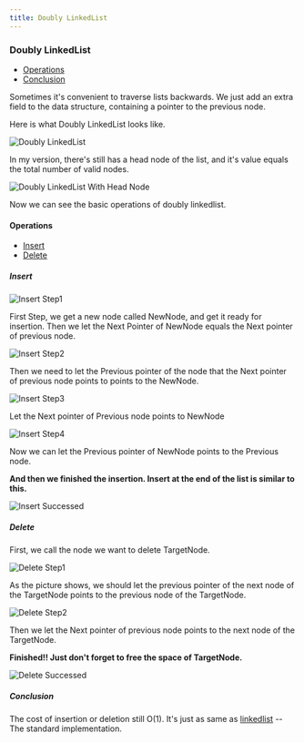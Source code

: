 ```yaml
---
title: Doubly LinkedList
---
```

### Doubly LinkedList

- [Operations](#doublylinkedlist_operations)
- [Conclusion](#doublylinkedlist_conclusion)

Sometimes it's convenient to traverse lists backwards. We just add an extra field to the data structure, containing a pointer to the previous node.

Here is what Doubly LinkedList looks like.

![Doubly LinkedList](https://github.com/sherlockblaze/sherlockblaze.github.io/tree/master/images/data_structures/doublylinkedlist/doublylinkedlist.png)

In my version, there's still has a head node of the list, and it's value equals the total number of valid nodes.

![Doubly LinkedList With Head Node](https://github.com/sherlockblaze/sherlockblaze.github.io/tree/master/images/data_structures/doublylinkedlist/doublylinkedlist_with_head.png)

Now we can see the basic operations of doubly linkedlist.

<h4 id="doublylinkedlist_operations">Operations</h4>

- [Insert](#doublylinkedlist_insert)
- [Delete](#doublylinkedlist_delete)

<h5 id="doublylinkedlist_insert">Insert</h5>

![Insert Step1](https://github.com/sherlockblaze/sherlockblaze.github.io/tree/master/images/data_structures/doublylinkedlist/insert_step1.png)

First Step, we get a new node called NewNode, and get it ready for insertion. Then we let the Next Pointer of NewNode equals the Next pointer of previous node.

![Insert Step2](https://github.com/sherlockblaze/sherlockblaze.github.io/tree/master/images/data_structures/doublylinkedlist/insert_step2.png)

Then we need to let the Previous pointer of the node that the Next pointer of previous node points to points to the NewNode.

![Insert Step3](https://github.com/sherlockblaze/sherlockblaze.github.io/tree/master/images/data_structures/doublylinkedlist/insert_step3.png)

Let the Next pointer of Previous node points to NewNode

![Insert Step4](https://github.com/sherlockblaze/sherlockblaze.github.io/tree/master/images/data_structures/doublylinkedlist/insert_step4.png)

Now we can let the Previous pointer of NewNode points to the Previous node.

**And then we finished the insertion. Insert at the end of the list is similar to this.**

![Insert Successed](https://github.com/sherlockblaze/sherlockblaze.github.io/tree/master/images/data_structures/doublylinkedlist/insert_successed.png)

<h5 id="doublylinkedlist_delete">Delete</h5>

First, we call the node we want to delete TargetNode.

![Delete Step1](https://github.com/sherlockblaze/sherlockblaze.github.io/tree/master/images/data_structures/doublylinkedlist/delete_step1.png)

As the picture shows, we should let the previous pointer of the next node of the TargetNode points to the previous node of the TargetNode.

![Delete Step2](https://github.com/sherlockblaze/sherlockblaze.github.io/tree/master/images/data_structures/doublylinkedlist/delete_step2.png)

Then we let the Next pointer of previous node points to the next node of the TargetNode.

**Finished!! Just don't forget to free the space of TargetNode.**

![Delete Successed](https://github.com/sherlockblaze/sherlockblaze.github.io/tree/master/images/data_structures/doublylinkedlist/delete_successed.png)

<h5 id="doublylinkedlist_conclusion">Conclusion</h5>

The cost of insertion or deletion still O(1).
It's just as same as [linkedlist](https//sherlockblaze.com/2019/01/20/LinkedList) -- The standard implementation.